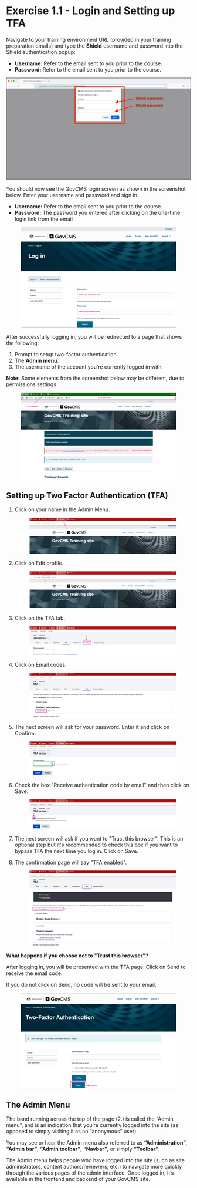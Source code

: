# Exercise 1.1 - Login and Setting up TFA

Navigate to your training environment URL (provided in your training preparation emails) and type the **Shield** username and password into the Shield authentication popup:

* **Username:** Refer to the email sent to you prior to the course.
* **Password:** Refer to the email sent to you prior to the course.

![Image of shield pop-up](../.gitbook/assets/Unit-1-Shield-Login-2.png)

You should now see the GovCMS login screen as shown in the screenshot below. Enter your username and password and sign in.

* **Username:** Refer to the email sent to you prior to the course
* **Password:** The password you entered after clicking on the one-time login link from the email

<figure><img src="../.gitbook/assets/image (3) (1).png" alt=""><figcaption></figcaption></figure>

After successfully logging in, you will be redirected to a page that shows the following:

1. Prompt to setup two-factor authentication.
2. The **Admin menu**.
3. The username of the account you’re currently logged in with.

**Note:** Some elements from the screenshot below may be different, due to permissions settings.

<figure><img src="../.gitbook/assets/image (4).png" alt=""><figcaption></figcaption></figure>

## Setting up Two Factor Authentication (TFA)

1.  Click on your name in the Admin Menu.

    <figure><img src="../.gitbook/assets/image (5).png" alt=""><figcaption></figcaption></figure>
2.  Click on Edit profile.

    <figure><img src="../.gitbook/assets/image (6).png" alt=""><figcaption></figcaption></figure>
3.  Click on the TFA tab.

    <figure><img src="../.gitbook/assets/image (7).png" alt=""><figcaption></figcaption></figure>
4.  Click on Email codes.

    <figure><img src="../.gitbook/assets/image (8).png" alt=""><figcaption></figcaption></figure>


5.  The next screen will ask for your password. Enter it and click on Confirm.

    <figure><img src="../.gitbook/assets/image (9).png" alt=""><figcaption></figcaption></figure>


6.  Check the box "Receive authentication code by email" and then click on Save.

    <figure><img src="../.gitbook/assets/image (10).png" alt=""><figcaption></figcaption></figure>


7. The next screen will ask if you want to "Trust this browser". This is an optional step but it's recommended to check this box if you want to bypass TFA the next time you log in. Click on Save.
8.  The confirmation page will say "TFA enabled".

    <figure><img src="../.gitbook/assets/image (11).png" alt=""><figcaption></figcaption></figure>



**What happens if you choose not to "Trust this browser"?**

After logging in, you will be presented with the TFA page. Click on Send to receive the email code.&#x20;

If you do not click on Send, no code will be sent to your email.

<figure><img src="../.gitbook/assets/image (12).png" alt=""><figcaption></figcaption></figure>

## The Admin Menu

The band running across the top of the page (2.) is called the “Admin menu”, and is an indication that you’re currently logged into the site (as opposed to simply visiting it as an “anonymous” user).

You may see or hear the Admin menu also referred to as **“Administration”**, **“Admin bar”**, **“Admin toolbar”**, **“Navbar”**, or simply **“Toolbar”**.

The Admin menu helps people who have logged into the site (such as site administrators, content authors/reviewers, etc.) to navigate more quickly through the various pages of the admin interface. Once logged in, it’s available in the frontend and backend of your GovCMS site.
